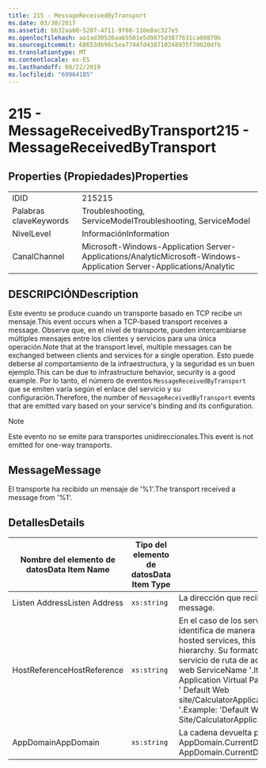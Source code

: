 ```yaml
---
title: 215 - MessageReceivedByTransport
ms.date: 03/30/2017
ms.assetid: bb32aa60-5207-4711-9f08-110e8ac327e5
ms.openlocfilehash: aa1ad30526aa65501e5d9875d3877631ca00879b
ms.sourcegitcommit: 68653db98c5ea7744fd438710248935f70020dfb
ms.translationtype: MT
ms.contentlocale: es-ES
ms.lasthandoff: 08/22/2019
ms.locfileid: "69964185"
---
```

# <a name="215---messagereceivedbytransport"></a><span data-ttu-id="28a32-102">215 - MessageReceivedByTransport</span><span class="sxs-lookup"><span data-stu-id="28a32-102">215 - MessageReceivedByTransport</span></span>
## <a name="properties"></a><span data-ttu-id="28a32-103">Properties (Propiedades)</span><span class="sxs-lookup"><span data-stu-id="28a32-103">Properties</span></span>  
  
|||  
|-|-|  
|<span data-ttu-id="28a32-104">ID</span><span class="sxs-lookup"><span data-stu-id="28a32-104">ID</span></span>|<span data-ttu-id="28a32-105">215</span><span class="sxs-lookup"><span data-stu-id="28a32-105">215</span></span>|  
|<span data-ttu-id="28a32-106">Palabras clave</span><span class="sxs-lookup"><span data-stu-id="28a32-106">Keywords</span></span>|<span data-ttu-id="28a32-107">Troubleshooting, ServiceModel</span><span class="sxs-lookup"><span data-stu-id="28a32-107">Troubleshooting, ServiceModel</span></span>|  
|<span data-ttu-id="28a32-108">Nivel</span><span class="sxs-lookup"><span data-stu-id="28a32-108">Level</span></span>|<span data-ttu-id="28a32-109">Información</span><span class="sxs-lookup"><span data-stu-id="28a32-109">Information</span></span>|  
|<span data-ttu-id="28a32-110">Canal</span><span class="sxs-lookup"><span data-stu-id="28a32-110">Channel</span></span>|<span data-ttu-id="28a32-111">Microsoft-Windows-Application Server-Applications/Analytic</span><span class="sxs-lookup"><span data-stu-id="28a32-111">Microsoft-Windows-Application Server-Applications/Analytic</span></span>|  
  
## <a name="description"></a><span data-ttu-id="28a32-112">DESCRIPCIÓN</span><span class="sxs-lookup"><span data-stu-id="28a32-112">Description</span></span>  
 <span data-ttu-id="28a32-113">Este evento se produce cuando un transporte basado en TCP recibe un mensaje.</span><span class="sxs-lookup"><span data-stu-id="28a32-113">This event occurs when a TCP-based transport receives a message.</span></span> <span data-ttu-id="28a32-114">Observe que, en el nivel de transporte, pueden intercambiarse múltiples mensajes entre los clientes y servicios para una única operación.</span><span class="sxs-lookup"><span data-stu-id="28a32-114">Note that at the transport level, multiple messages can be exchanged between clients and services for a single operation.</span></span> <span data-ttu-id="28a32-115">Esto puede deberse al comportamiento de la infraestructura, y la seguridad es un buen ejemplo.</span><span class="sxs-lookup"><span data-stu-id="28a32-115">This can be due to infrastructure behavior, security is a good example.</span></span> <span data-ttu-id="28a32-116">Por lo tanto, el número de eventos `MessageReceivedByTransport` que se emiten varía según el enlace del servicio y su configuración.</span><span class="sxs-lookup"><span data-stu-id="28a32-116">Therefore, the number of `MessageReceivedByTransport` events that are emitted vary based on your service's binding and its configuration.</span></span>  
  
> [!NOTE]
> <span data-ttu-id="28a32-117">Este evento no se emite para transportes unidireccionales.</span><span class="sxs-lookup"><span data-stu-id="28a32-117">This event is not emitted for one-way transports.</span></span>  
  
## <a name="message"></a><span data-ttu-id="28a32-118">Message</span><span class="sxs-lookup"><span data-stu-id="28a32-118">Message</span></span>  
 <span data-ttu-id="28a32-119">El transporte ha recibido un mensaje de '%1'.</span><span class="sxs-lookup"><span data-stu-id="28a32-119">The transport received a message from '%1'.</span></span>  
  
## <a name="details"></a><span data-ttu-id="28a32-120">Detalles</span><span class="sxs-lookup"><span data-stu-id="28a32-120">Details</span></span>  
  
|<span data-ttu-id="28a32-121">Nombre del elemento de datos</span><span class="sxs-lookup"><span data-stu-id="28a32-121">Data Item Name</span></span>|<span data-ttu-id="28a32-122">Tipo del elemento de datos</span><span class="sxs-lookup"><span data-stu-id="28a32-122">Data Item Type</span></span>|<span data-ttu-id="28a32-123">DESCRIPCIÓN</span><span class="sxs-lookup"><span data-stu-id="28a32-123">Description</span></span>|  
|--------------------|--------------------|-----------------|  
|<span data-ttu-id="28a32-124">Listen Address</span><span class="sxs-lookup"><span data-stu-id="28a32-124">Listen Address</span></span>|`xs:string`|<span data-ttu-id="28a32-125">La dirección que recibió el mensaje.</span><span class="sxs-lookup"><span data-stu-id="28a32-125">The address that received the message.</span></span>|  
|<span data-ttu-id="28a32-126">HostReference</span><span class="sxs-lookup"><span data-stu-id="28a32-126">HostReference</span></span>|`xs:string`|<span data-ttu-id="28a32-127">En el caso de los servicios hospedados en web, este campo identifica de manera única el servicio en la jerarquía web.</span><span class="sxs-lookup"><span data-stu-id="28a32-127">For Web-hosted services, this field uniquely identifies the service in the Web hierarchy.</span></span> <span data-ttu-id="28a32-128">Su formato se define como ' ruta&#124;&#124;de acceso virtual del servicio de ruta de acceso virtual de la aplicación nombre del sitio web ServiceName '.</span><span class="sxs-lookup"><span data-stu-id="28a32-128">Its format is defined as 'Web Site Name Application Virtual Path&#124;Service Virtual Path&#124;ServiceName'.</span></span> <span data-ttu-id="28a32-129">Ejemplo: ' Default Web site/CalculatorApplication&#124;/CalculatorService.SVC&#124;CalculatorService '.</span><span class="sxs-lookup"><span data-stu-id="28a32-129">Example: 'Default Web Site/CalculatorApplication&#124;/CalculatorService.svc&#124;CalculatorService'.</span></span>|  
|<span data-ttu-id="28a32-130">AppDomain</span><span class="sxs-lookup"><span data-stu-id="28a32-130">AppDomain</span></span>|`xs:string`|<span data-ttu-id="28a32-131">La cadena devuelta por AppDomain.CurrentDomain.FriendlyName.</span><span class="sxs-lookup"><span data-stu-id="28a32-131">The string returned by AppDomain.CurrentDomain.FriendlyName.</span></span>|
